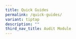 ```yaml
---
title: Quick Guides
permalink: /quick-guides/
variant: tiptap
description: ""
third_nav_title: Audit Module
---
```

<p></p>